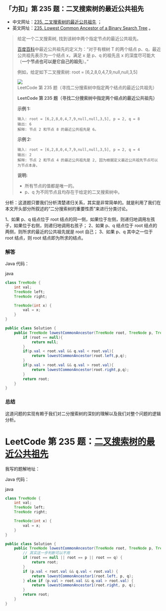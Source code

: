 ## 「力扣」第 235 题：二叉搜索树的最近公共祖先

- 中文网址：[235. 二叉搜索树的最近公共祖先](https://leetcode-cn.com/problems/lowest-common-ancestor-of-a-binary-search-tree/description/) ；
- 英文网址：[235. Lowest Common Ancestor of a Binary Search Tree](https://leetcode.com/problems/lowest-common-ancestor-of-a-binary-search-tree/description/) 。

> 给定一个二叉搜索树, 找到该树中两个指定节点的最近公共祖先。
>
> [百度百科](https://baike.baidu.com/item/最近公共祖先/8918834?fr=aladdin)中最近公共祖先的定义为：“对于有根树 T 的两个结点 p、q，最近公共祖先表示为一个结点 x，满足 x 是 p、q 的祖先且 x 的深度尽可能大（**一个节点也可以是它自己的祖先**）。”
>
> 例如，给定如下二叉搜索树: root = [6,2,8,0,4,7,9,null,null,3,5]
>
> 
>
> ![LeetCode 第 235 题（寻找二分搜索树中指定两个结点的最近公共祖先）](https://assets.leetcode-cn.com/aliyun-lc-upload/uploads/2018/12/14/binarysearchtree_improved.png)
>
> **LeetCode 第 235 题（寻找二分搜索树中指定两个结点的最近公共祖先）**
>
> **示例 1:**
>
> ```
> 输入: root = [6,2,8,0,4,7,9,null,null,3,5], p = 2, q = 8
> 输出: 6 
> 解释: 节点 2 和节点 8 的最近公共祖先是 6。
> ```
>
> **示例 2:**
>
> ```
> 输入: root = [6,2,8,0,4,7,9,null,null,3,5], p = 2, q = 4
> 输出: 2
> 解释: 节点 2 和节点 4 的最近公共祖先是 2, 因为根据定义最近公共祖先节点可以为节点本身。
> ```
>
> **说明:**
>
> - 所有节点的值都是唯一的。
> - p、q 为不同节点且均存在于给定的二叉搜索树中。

分析：这道题只要我们分析清楚递归关系，其实是非常简单的。就是利用了我们在本文开头部分所叙述的“二分搜索树的重要性质”来进行分类讨论。

1、如果 p、q 结点位于 root 结点的同一侧，如果位于左侧，则递归地调用左孩子，如果位于右侧，则递归地调用右孩子；
2、如果 p、q 结点位于 root 结点的两侧，则所求的最近的公共祖先就是 root 自己；
3、如果 p、q 其中之一位于 root 结点，则 root 结点即为所求的结点。

### 解答

Java 代码：

java

```java
class TreeNode {
    int val;
    TreeNode left;
    TreeNode right;

    TreeNode(int x) {
        val = x;
    }
}

public class Solution {
    public TreeNode lowestCommonAncestor(TreeNode root, TreeNode p, TreeNode q) {
        if (root == null){
            return null;
        }
        if(p.val < root.val && q.val < root.val){
            return lowestCommonAncestor(root.left,p,q);
        }
        if(p.val > root.val && q.val > root.val){
            return lowestCommonAncestor(root.right,p,q);
        }
        return root;
    }
}
```

### 总结

这道问题的实现有赖于我们对二分搜索树的深刻的理解以及我们对整个问题的逻辑分析。

# LeetCode 第 235 题：[二叉搜索树的最近公共祖先](https://leetcode-cn.com/problems/lowest-common-ancestor-of-a-binary-search-tree/)

我写的题解地址：

Java 代码：

java

```java
class TreeNode {
    int val;
    TreeNode left;
    TreeNode right;

    TreeNode(int x) {
        val = x;
    }
}

public class Solution {
    public TreeNode lowestCommonAncestor(TreeNode root, TreeNode p, TreeNode q) {
        // 其实这一步判断可以不用
        if (root == null || root == p || root == q) {
            return root;
        }
        if (p.val < root.val && q.val < root.val) {
            return lowestCommonAncestor1(root.left, p, q);
        } else if (p.val > root.val && q.val > root.val) {
            return lowestCommonAncestor1(root.right, p, q);
        }
        return root;
    }
}
```